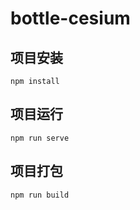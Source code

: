 # bottle-cesium

## 项目安装
```
npm install
```

## 项目运行
```
npm run serve
```

## 项目打包
```
npm run build
```